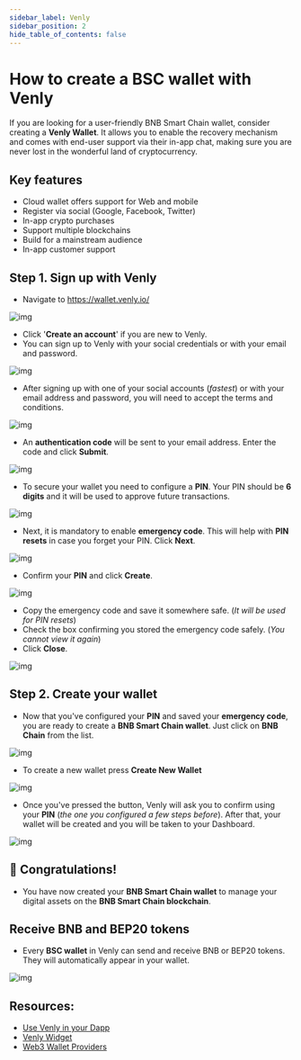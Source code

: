 ```yaml
---
sidebar_label: Venly 
sidebar_position: 2
hide_table_of_contents: false
---
```


# How to create a BSC wallet with Venly

If you are looking for a user-friendly BNB Smart Chain wallet, consider creating a **Venly Wallet**. It allows you to enable the recovery mechanism and comes with end-user support via their in-app chat, making sure you are never lost in the wonderful land of cryptocurrency.

## Key features

- Cloud wallet offers support for Web and mobile
- Register via social (Google, Facebook, Twitter)
- In-app crypto purchases
- Support multiple blockchains
- Build for a mainstream audience
- In-app customer support 

## Step 1. Sign up with Venly

- Navigate to <https://wallet.venly.io/>

![img](https://github.com/ArkaneNetwork/content-management/blob/master/tutorials/bsc/create_wallet/10.png?raw=true)

- Click '**Create an account**' if you are new to Venly. 
- You can sign up to Venly with your social credentials or with your email and password.

![img](https://github.com/ArkaneNetwork/content-management/blob/master/tutorials/bsc/create_wallet/11.png?raw=true)

- After signing up with one of your social accounts (_fastest_) or with your email address and password, you will need to accept the terms and conditions.

![img](https://github.com/ArkaneNetwork/content-management/blob/master/tutorials/bsc/create_wallet/12.png?raw=true)

- An **authentication code** will be sent to your email address. Enter the code and click **Submit**.

![img](https://github.com/ArkaneNetwork/content-management/blob/master/tutorials/bsc/create_wallet/13.png?raw=true)

- To secure your wallet you need to configure a **PIN**. Your PIN should be **6 digits** and it will be used to approve future transactions.

![img](https://github.com/ArkaneNetwork/content-management/blob/master/tutorials/bsc/create_wallet/14.png?raw=true)

- Next, it is mandatory to enable **emergency code**. This will help with **PIN resets** in case you forget your PIN. Click **Next**.

![img](https://github.com/ArkaneNetwork/content-management/blob/master/tutorials/bsc/create_wallet/15.png?raw=true)

- Confirm your **PIN** and click **Create**.

![img](https://github.com/ArkaneNetwork/content-management/blob/master/tutorials/bsc/create_wallet/16.png?raw=true)

- Copy the emergency code and save it somewhere safe. (_It will be used for PIN resets_)
- Check the box confirming you stored the emergency code safely. (_You cannot view it again_)
- Click **Close**.

![img](https://github.com/ArkaneNetwork/content-management/blob/master/tutorials/bsc/create_wallet/17.png?raw=true)

## Step 2. Create your wallet

- Now that you've configured your **PIN** and saved your **emergency code**, you are ready to create a **BNB Smart Chain wallet**. Just click on **BNB Chain** from the list.

![img](https://github.com/ArkaneNetwork/content-management/blob/master/tutorials/bsc/create_wallet/18.png?raw=true)

- To create a new wallet press **Create New Wallet**

![img](https://github.com/ArkaneNetwork/content-management/blob/master/tutorials/bsc/create_wallet/19.png?raw=true)

- Once you've pressed the button, Venly will ask you to confirm using your **PIN** (_the one you configured a few steps before_). After that, your wallet will be created and you will be taken to your Dashboard.

![img](https://github.com/ArkaneNetwork/content-management/blob/master/tutorials/bsc/create_wallet/20.png?raw=true)

## 🥳 Congratulations!

- You have now created your **BNB Smart Chain wallet** to manage your digital assets on the **BNB Smart Chain blockchain**. 

## Receive BNB and BEP20 tokens

- Every **BSC wallet** in Venly can send and receive BNB or BEP20 tokens. They will automatically appear in your wallet.

![img](https://github.com/ArkaneNetwork/content-management/blob/master/tutorials/bsc/create_wallet/21.png?raw=true)

## Resources:

- [Use Venly in your Dapp](https://docs.bnbchain.org/docs/wallet/arkane-developer/)
- [Venly Widget](https://docs.venly.io/docs/widget-overview)
- [Web3 Wallet Providers](https://docs.venly.io/docs/ethersjs)
